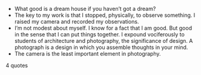  - What good is a dream house if you haven’t got a dream?
 - The key to my work is that I stopped, physically, to observe something. I raised my camera and recorded my observations.
 - I’m not modest about myself. I know for a fact that I am good. But good in the sense that I can put things together. I expound vociferously to students of architecture and photography, the significance of design. A photograph is a design in which you assemble thoughts in your mind.
 - The camera is the least important element in photography.

4 quotes